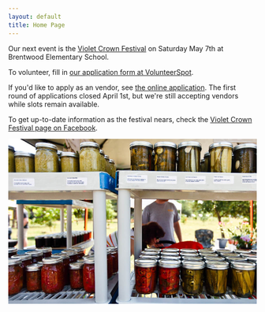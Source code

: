 ```yaml
---
layout: default
title: Home Page
---
```


Our next event is the <a href="vcf.html">Violet Crown Festival</a> on Saturday May 7th at Brentwood Elementary School.

To volunteer, fill in [our application form at VolunteerSpot](http://vols.pt/Gw3EWC).

If you'd like to apply as an vendor, see <a href="vcf_apply.html">the online application</a>.  The first round of applications closed April 1st, but we're still accepting vendors while slots remain available.

To get up-to-date information as the festival nears, check the [Violet Crown Festival page on Facebook](https://www.facebook.com/VioletCrownFestival).

<img src="img/7000691842_260e5747fa_b.jpg" class="img-responsive well">
